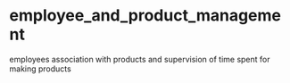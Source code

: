 # employee_and_product_management
employees association with products and supervision of time spent for making products
